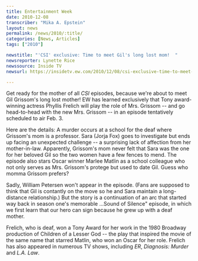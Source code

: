 ```yaml
---
title: Entertainment Week
date: 2010-12-08
transcriber: "Mika A. Epstein"
layout: news
permalink: /news/2010/:title/
categories: [News, Articles]
tags: ["2010"]

newstitle: "'CSI' exclusive: Time to meet Gil's long lost mom!  "
newsreporter: Lynette Rice
newssource: Inside TV
newsurl: https://insidetv.ew.com/2010/12/08/csi-exclusive-time-to-meet-gils-long-lost-mom/

---
```


Get ready for the mother of all *CSI* episodes, because we're about to meet Gil Grissom's long lost mother! EW has learned exclusively that Tony award-winning actress Phyllis Frelich will play the role of Mrs. Grissom -- and go head-to-head with the new Mrs. Grissom -- in an episode tentatively scheduled to air Feb. 3.

Here are the details: A murder occurs at a school for the deaf where Grissom's mom is a professor. Sara (Jorja Fox) goes to investigate but ends up facing an unexpected challenge -- a surprising lack of affection from her mother-in-law. Apparently, Grissom's mom never felt that Sara was the one for her beloved Gil so the two women have a few fences to mend. The episode also stars Oscar winner Marlee Matlin as a school colleague who not only serves as Mrs. Grissom's protege but used to date Gil. Guess who momma Grissom prefers?

Sadly, William Petersen won't appear in the episode. (Fans are supposed to think that Gil is contantly on the move so he and Sara maintain a long-distance relationship.) But the story is a continuation of an arc that started way back in season one's memorable ...Sound of Silence" episode, in which we first learn that our hero can sign because he grew up with a deaf mother.

Frelich, who is deaf, won a Tony Award for her work in the 1980 Broadway production of Children of a Lesser God -- the play that inspired the movie of the same name that starred Matlin, who won an Oscar for her role. Frelich has also appeared in numerous TV shows, including *ER*, *Diagnosis: Murder* and *L.A. Law*.
